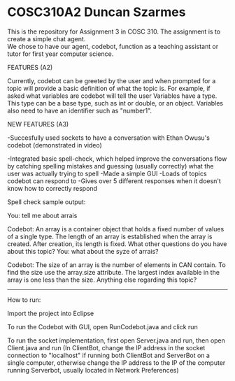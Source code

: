 COSC310A2 Duncan Szarmes
=========

This is the repository for Assignment 3 in COSC 310. The assignment is to create a simple chat agent.  
We chose to have our agent, codebot, function as a teaching assistant or tutor for first year computer 
science.

FEATURES (A2)

Currently, codebot can be greeted by the user and when prompted for a topic will provide a basic 
definition of what the topic is. For example, if asked what variables are codebot will tell the user 
Variables have a type. This type can be a base type, such as int or double, or an object.  Variables
also need to have an identifier such as "number1".

NEW FEATURES (A3)

-Succesfully used sockets to have a conversation with Ethan Owusu's codebot (demonstrated in video)

-Integrated basic spell-check, which helped improve the conversations flow by catching spelling mistakes and guessing (usually correctly) what the user was actually trying to spell
-Made a simple GUI
-Loads of topics codebot can respond to
-Gives over 5 different responses when it doesn't know how to correctly respond

Spell check sample output:

You: tell me about arrais

Codebot: An array is a container object that holds a fixed number of values of a single type. The length of an array is established when the array is created. After creation, its length is fixed. What other questions do you have about this topic? 
You: what about the syze of arrais?

Codebot: The size of an array is the number of elements in CAN contain. To find the size use the array.size attribute.  The largest index available in the array is one less than the size. Anything else regarding this topic? 


-------------------------

How to run:

Import the project into Eclipse

To run the Codebot with GUI, open RunCodebot.java and click run

To run the socket implementation, first open Server.java and run, then open Client.java and run 
(In ClientBot, change the IP address in the socket connection to "localhost" if running both ClientBot and ServerBot on a single computer, otherwise change the IP address to the IP of the computer running Serverbot, usually located in Network Preferences)
